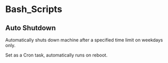 
# Bash_Scripts

## Auto Shutdown

Automatically shuts down machine after a specified time limit on weekdays only.

Set as a Cron task, automatically runs on reboot.
